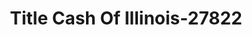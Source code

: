 ---
f_zip-code: 61081
f_state-code: IL
title: Title Cash Of Illinois-27822
f_phone: 815-564-9131
f_city-only: Sterling
f_address: 2313 East Lincolnway Sterling
f_location-unique-id: '27822'
slug: title-cash-of-illinois-27822
updated-on: '2024-05-30T13:46:58.046Z'
created-on: '2024-05-30T13:36:59.803Z'
published-on: '2024-05-30T13:54:32.469Z'
f_city-state: cms/city/sterling-il.md
f_company: cms/company/title-cash-of-illinois.md
f_state: cms/state/illinois.md
layout: '[payday-loan].html'
tags: payday-loan
---